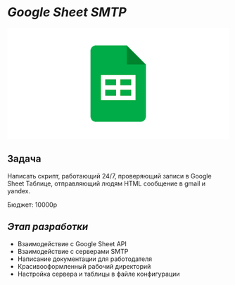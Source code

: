 # ***Google Sheet SMTP***

![Google Sheet](https://github.com/yakummi/Portfolio/blob/main/fl_tasks/Google%20Sheet%20SMTP/unnamed.png)

## **Задача**

Написать скрипт, работающий 24/7, проверяющий записи в Google Sheet Таблице, отправляющий людям HTML сообщение в gmail и yandex.

Бюджет: 10000р

## *Этап разработки*

- Взаимодействие с Google Sheet API
- Взаимодействие с серверами SMTP
- Написание документации для работодателя
- Красивооформленный рабочий директорий
- Настройка сервера и таблицы в файле конфигурации
